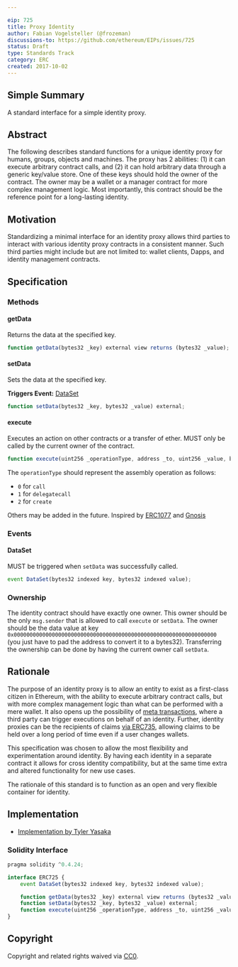 ```yaml
---

eip: 725
title: Proxy Identity
author: Fabian Vogelsteller (@frozeman)
discussions-to: https://github.com/ethereum/EIPs/issues/725
status: Draft
type: Standards Track
category: ERC
created: 2017-10-02
---
```


## Simple Summary
A standard interface for a simple identity proxy.

## Abstract

The following describes standard functions for a unique identity proxy for humans, groups, objects and machines. The proxy has 2 abilities: (1) it can execute arbitrary contract calls, and (2) it can hold arbitrary data through a generic key/value store. One of these keys should hold the owner of the contract. The owner may be a wallet or a manager contract for more complex management logic. Most importantly, this contract should be the reference point for a long-lasting identity.

## Motivation

Standardizing a minimal interface for an identity proxy allows third parties to interact with various identity proxy contracts in a consistent manner. Such third parties might include but are not limited to: wallet clients, Dapps, and identity management contracts.

## Specification


### Methods

#### getData

Returns the data at the specified key.

```js
function getData(bytes32 _key) external view returns (bytes32 _value);
```

#### setData

Sets the data at the specified key.

**Triggers Event:** [DataSet](#dataset)

```js
function setData(bytes32 _key, bytes32 _value) external;
```

#### execute

Executes an action on other contracts or a transfer of ether. MUST only be called by the current owner of the contract.

```js
function execute(uint256 _operationType, address _to, uint256 _value, bytes _data) external;
```

The `operationType` should represent the assembly operation as follows:
- `0` for `call`
- `1` for `delegatecall`
- `2` for `create`

Others may be added in the future. Inspired by [ERC1077](https://eips.ethereum.org/EIPS/eip-1077) and [Gnosis](https://github.com/gnosis/safe-contracts/blob/master/contracts/Enum.sol#L7)

### Events


#### DataSet

MUST be triggered when `setData` was successfully called.

```js
event DataSet(bytes32 indexed key, bytes32 indexed value);
```

### Ownership

The identity contract should have exactly one owner. This owner should be the only `msg.sender` that is allowed to call `execute` or `setData`. The owner should be the data value at key `0x0000000000000000000000000000000000000000000000000000000000000000` (you just have to pad the address to convert it to a bytes32). Transferring the ownership can be done by having the current owner call `setData`.


## Rationale

The purpose of an identity proxy is to allow an entity to exist as a first-class citizen in Ethereum, with the ability to execute arbitrary contract calls, but with more complex management logic than what can be performed with a mere wallet. It also opens up the possibility of [meta transactions](https://medium.com/@austin_48503/ethereum-meta-transactions-90ccf0859e84), where a third party can trigger executions on behalf of an identity. Further, identity proxies can be the recipients of claims [via ERC735](https://github.com/ethereum/EIPs/issues/735), allowing claims to be held over a long period of time even if a user changes wallets.

This specification was chosen to allow the most flexibility and experimentation around identity. By having each identity in a separate contract it allows for cross identity compatibility, but at the same time extra and altered functionality for new use cases.

The rationale of this standard is to function as an open and very flexible container for identity.


## Implementation

- [Implementation by Tyler Yasaka](https://github.com/tyleryasaka/identity-proposals)


### Solidity Interface
```js
pragma solidity ^0.4.24;

interface ERC725 {
    event DataSet(bytes32 indexed key, bytes32 indexed value);

    function getData(bytes32 _key) external view returns (bytes32 _value);
    function setData(bytes32 _key, bytes32 _value) external;
    function execute(uint256 _operationType, address _to, uint256 _value, bytes _data) external;
}
```

## Copyright
Copyright and related rights waived via [CC0](https://creativecommons.org/publicdomain/zero/1.0/).
